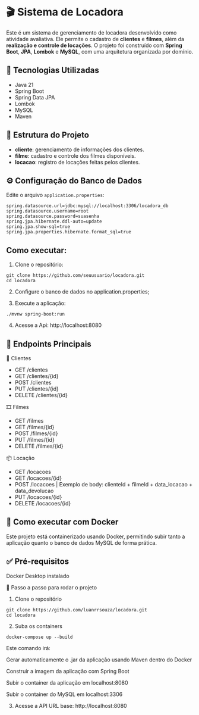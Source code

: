 # 🎬 Sistema de Locadora

Este é um sistema de gerenciamento de locadora desenvolvido como atividade avaliativa. Ele permite o cadastro de **clientes** e **filmes**, além da **realização e controle de locações**. O projeto foi construído com **Spring Boot**, **JPA**, **Lombok** e **MySQL**, com uma arquitetura organizada por domínio.

## 🚀 Tecnologias Utilizadas

- Java 21
- Spring Boot
- Spring Data JPA
- Lombok
- MySQL
- Maven

## 📁 Estrutura do Projeto



- **cliente**: gerenciamento de informações dos clientes.
- **filme**: cadastro e controle dos filmes disponíveis.
- **locacao**: registro de locações feitas pelos clientes.

## ⚙️ Configuração do Banco de Dados

Edite o arquivo `application.properties`:

```properties
spring.datasource.url=jdbc:mysql://localhost:3306/locadora_db
spring.datasource.username=root
spring.datasource.password=suasenha
spring.jpa.hibernate.ddl-auto=update
spring.jpa.show-sql=true
spring.jpa.properties.hibernate.format_sql=true
```

## Como executar:

1. Clone o repositório:
```
git clone https://github.com/seuusuario/locadora.git
cd locadora
```

2. Configure o banco de dados no application.properties;

3. Execute a aplicação:
```
./mvnw spring-boot:run
```
4. Acesse a Api:
  http://localhost:8080

## 🔄 Endpoints Principais

📌 Clientes
- GET /clientes
- GET /clientes/{id}
- POST /clientes
- PUT /clientes/{id}
- DELETE /clientes/{id}

🎞️ Filmes
- GET /filmes
- GET /filmes/{id}
- POST /filmes/{id}
- PUT /filmes/{id}
- DELETE /filmes/{id}

📦 Locação
- GET /locacoes
- GET /locacoes/{id}
- POST /locacoes | Exemplo de body: clienteId + filmeId + data_locacao + data_devolucao
- PUT /locacoes/{id}
- DELETE /locacoes/{id}

## 🐳 Como executar com Docker
Este projeto está containerizado usando Docker, permitindo subir tanto a aplicação quanto o banco de dados MySQL de forma prática.

## ✅ Pré-requisitos
Docker Desktop instalado

🚀 Passo a passo para rodar o projeto
1. Clone o repositório
```
git clone https://github.com/luanrrsouza/locadora.git
cd locadora
```
2. Suba os containers
```
docker-compose up --build
```
Este comando irá:

Gerar automaticamente o .jar da aplicação usando Maven dentro do Docker

Construir a imagem da aplicação com Spring Boot

Subir o container da aplicação em localhost:8080

Subir o container do MySQL em localhost:3306

3. Acesse a API
URL base: http://localhost:8080


 
